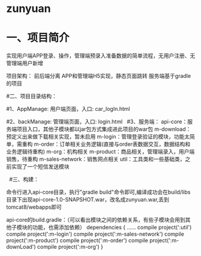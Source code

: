 # zunyuan

# 一、项目简介
实现用户端APP登录、操作，管理端预录入准备数据的简单流程，无用户注册、无管理端用户新增

项目架构：
前后端分离
APP和管理端H5实现，静态页面跳转
服务端基于gradle的项目


#二、项目目录结构：

#1、AppManage: 
  用户端页面，入口: car_logIn.html

#2、backManage:
  管理端页面，入口: login.html
  
#3、服务端：
  api-core：服务端项目入口，其他子模块都以jar包方式集成进此项目的war包
  m-download：预定义出来做下载相关实现，暂未启用
  m-login：管理登录验证的模块，功能太简单，需重构
  m-order：订单相关业务逻辑(直接与order表数据交互，数据结构和业务逻辑待重构) 
  m-org：机构相关
  m-product：商品相关，管理端录入，用户端销售，待重构
  m-sales-network：销售网点相关
  util：工具类和一些基础类，之前实现了一个短信发送模块
  
  
#三、构建：

命令行进入api-core目录，执行"gradle build"命令即可,编译成功会在build/libs目录下出现api-core-1.0-SNAPSHOT.war，改名成zunyuan.war,丢到tomcat8/webapps即可

api-core的build.gradle：（可以看出模块之间的依赖关系，有些子模块会用到其他子模块的功能，也需添加依赖）
dependencies {
    ……
    compile project(':util')
    compile project(':m-login')
    compile project(':m-sales-network')
    compile project(':m-product')
    compile project(':m-order')
    compile project(':m-downLoad')
    compile project(':m-org')
}
